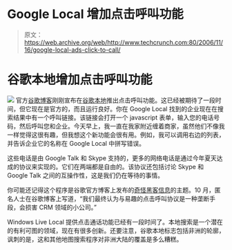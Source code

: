 # Google Local 增加点击呼叫功能 

> 原文：<https://web.archive.org/web/http://www.techcrunch.com:80/2006/11/16/google-local-ads-click-to-call/>

# 谷歌本地增加点击呼叫功能

[![](img/1922ad7423e441fe2c78e308e462a9b0.png)](https://web.archive.org/web/20220928193904/http://local.google.com/) 官方[谷歌博客](https://web.archive.org/web/20220928193904/http://googleblog.blogspot.com/2006/11/click-to-call-in-google-maps.html)刚刚宣布在[谷歌本地](https://web.archive.org/web/20220928193904/http://local.google.com/)推出点击呼叫功能。这已经被期待了一段时间，但它现在是官方的，而且运行良好。你在 Google Local 找到的企业现在在搜索结果中有一个呼叫链接。该链接会打开一个 javascript 表单，输入您的电话号码，然后呼叫您和企业。今天早上，我一直在我家附近缠着商家，虽然他们不像我一样觉得这很有趣，但我想这个新功能会很有用。例如，我可以调用右边的列表，并告诉企业它的名称在 Google Local 中拼写错误。

这些电话是由 Google Talk 和 Skype 支持的，更多的网络电话是通过今年夏天达成的协议来实现的。它们在两端都是自由的。该协议还包括讨论 Skype 和 Google Talk 之间的互操作性，这是我们仍在等待的事情。

你可能还记得这个程序是谷歌官方博客上发布的[奇怪黑客信息](https://web.archive.org/web/20220928193904/http://blog.outer-court.com/archive/2006-10-08-n59.html)的主题。10 月，匿名人士在谷歌博客上写道，“我们最终认为与易趣的点击呼叫协议是一种垄断手段，会损害 CRM 领域的小公司。”

Windows Live Local 提供点击通话功能已经有一段时间了。本地搜索是一个潜在的有利可图的领域，现在有很多创新。还要注意，谷歌本地标志包括非洲的轮廓，讽刺的是，这和其他地图搜索程序对非洲大陆的覆盖是多么糟糕。